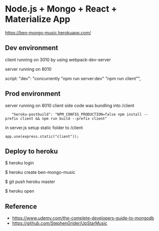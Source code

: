# Node.js + Mongo + React + Materialize App
  https://ben-mongo-music.herokuapp.com/


## Dev environment
  client running on 3010 by using webpack-dev-server
  
  server running on 8010

  script:
  "dev": "concurrently \"npm run server:dev\" \"npm run client\"",

## Prod environment
  server running on 8010
  client side code was bundling into /client
  ```
     "heroku-postbuild": "NPM_CONFIG_PRODUCTION=false npm install --prefix client && npm run build --prefix client"
  ```

  in server.js setup static folder to /client
  ```
  app.use(express.static("client"));
  ```

## Deploy to heroku
  $ heroku login
  
  $ heroku create ben-mongo-music
  
  $ git push heroku master 

  $ heroku open
  
## Reference
  - https://www.udemy.com/the-complete-developers-guide-to-mongodb
  - https://github.com/StephenGrider/UpStarMusic